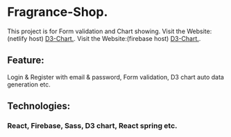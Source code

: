 # Fragrance-Shop.

This project is for Form validation and Chart showing. 
Visit the Website:(netlify host) [D3-Chart.](https://d-three-chart.netlify.app/).
Visit the Website:(firebase host) [D3-Chart.](https://form-manager-d505e.web.app/).

## Feature:

Login & Register with email & password, Form validation, D3 chart auto data generation etc.

## Technologies:
### React, Firebase, Sass, D3 chart, React spring etc.

